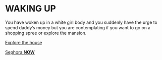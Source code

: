# WAKING UP

You have woken up in a white girl body and you suddenly have the urge to spend daddy’s money but you are contemplating if you want to go on a shopping spree or explore the mansion.



[Explore the house](../explore/explore.md)

[Sephora **NOW**](../explore/sephora.md)




